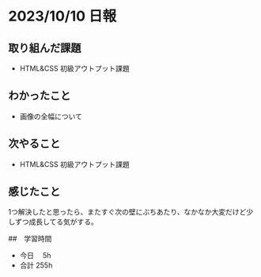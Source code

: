 # 2023/10/10 日報

## 取り組んだ課題
- HTML&CSS 初級アウトプット課題

## わかったこと
- 画像の全幅について

## 次やること
- HTML&CSS 初級アウトプット課題

## 感じたこと
1つ解決したと思ったら、またすぐ次の壁にぶちあたり、なかなか大変だけど少しずつ成長してる気がする。

##　学習時間
- 今日　 5h
- 合計 255h
